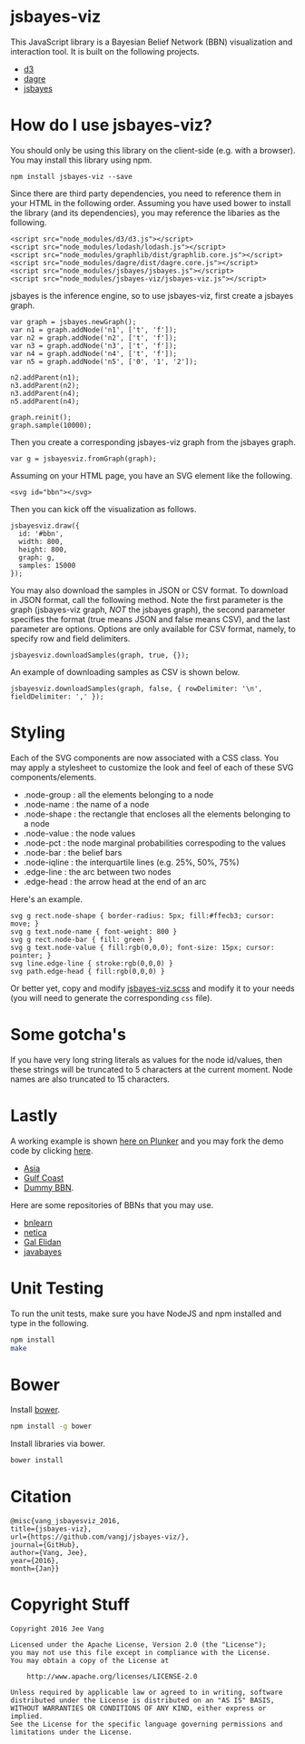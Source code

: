jsbayes-viz
===========

This JavaScript library is a Bayesian Belief Network (BBN) visualization and interaction tool. It is built on the following projects.

* [d3](https://github.com/mbostock/d3)
* [dagre](https://github.com/cpettitt/dagre)
* [jsbayes](https://github.com/vangj/jsbayes)

# How do I use jsbayes-viz?

You should only be using this library on the client-side (e.g. with a browser). You may install this library using npm.

`npm install jsbayes-viz --save`

Since there are third party dependencies, you need to reference them in your HTML in the following order. Assuming you have used bower to install the library (and its dependencies), you may reference the libaries as the following.

```
<script src="node_modules/d3/d3.js"></script>
<script src="node_modules/lodash/lodash.js"></script>
<script src="node_modules/graphlib/dist/graphlib.core.js"></script>
<script src="node_modules/dagre/dist/dagre.core.js"></script>
<script src="node_modules/jsbayes/jsbayes.js"></script>
<script src="node_modules/jsbayes-viz/jsbayes-viz.js"></script>
```

jsbayes is the inference engine, so to use jsbayes-viz, first create a jsbayes graph.

```
var graph = jsbayes.newGraph();
var n1 = graph.addNode('n1', ['t', 'f']);
var n2 = graph.addNode('n2', ['t', 'f']);
var n3 = graph.addNode('n3', ['t', 'f']);
var n4 = graph.addNode('n4', ['t', 'f']);
var n5 = graph.addNode('n5', ['0', '1', '2']);

n2.addParent(n1);
n3.addParent(n2);
n3.addParent(n4);
n5.addParent(n4);

graph.reinit();
graph.sample(10000);
```

Then you create a corresponding jsbayes-viz graph from the jsbayes graph.

```
var g = jsbayesviz.fromGraph(graph);
```

Assuming on your HTML page, you have an SVG element like the following.

```
<svg id="bbn"></svg>
```

Then you can kick off the visualization as follows.

```
jsbayesviz.draw({
  id: '#bbn',
  width: 800,
  height: 800,
  graph: g,
  samples: 15000
});
```

You may also download the samples in JSON or CSV format. To download in JSON format, call the following method. Note the first parameter is the graph (jsbayes-viz graph, *NOT* the jsbayes graph), the second parameter specifies the format (true means JSON and false means CSV), and the last parameter are options. Options are only available for CSV format, namely, to specify row and field delimiters.


```
jsbayesviz.downloadSamples(graph, true, {});
```

An example of downloading samples as CSV is shown below.

```
jsbayesviz.downloadSamples(graph, false, { rowDelimiter: '\n', fieldDelimiter: ',' });
```

# Styling
Each of the SVG components are now associated with a CSS class. You may apply a stylesheet to customize the look and feel of each of these SVG components/elements.

* .node-group : all the elements belonging to a node
* .node-name : the name of a node
* .node-shape : the rectangle that encloses all the elements belonging to a node
* .node-value : the node values
* .node-pct : the node marginal probabilities correspoding to the values
* .node-bar : the belief bars
* .node-iqline : the interquartile lines (e.g. 25%, 50%, 75%)
* .edge-line : the arc between two nodes
* .edge-head : the arrow head at the end of an arc

Here's an example.

```
svg g rect.node-shape { border-radius: 5px; fill:#ffecb3; cursor: move; }
svg g text.node-name { font-weight: 800 }
svg g rect.node-bar { fill: green }
svg g text.node-value { fill:rgb(0,0,0); font-size: 15px; cursor: pointer; }
svg line.edge-line { stroke:rgb(0,0,0) }
svg path.edge-head { fill:rgb(0,0,0) }
```

Or better yet, copy and modify [jsbayes-viz.scss](jsbayes-viz.scss) and modify it to your needs (you will need to generate the corresponding `css` file).

# Some gotcha's
If you have very long string literals as values for the node id/values, then these strings will be truncated to 5 characters at the current moment. Node names are also truncated to 15 characters.

# Lastly
A working example is shown [here on Plunker](https://run.plnkr.co/plunks/fjL6Yq/) and you may fork the demo code by clicking [here](https://plnkr.co/edit/fjL6Yq).

* [Asia](https://run.plnkr.co/plunks/CJe4LbYhx42TAPXjIUum/)
* [Gulf Coast](https://kelvinfkr.github.io/Gulf_Coast/)
* [Dummy BBN](https://plnkr.co/plunk/LPDpLFByooWzngMU).

Here are some repositories of BBNs that you may use.

* [bnlearn](http://www.bnlearn.com/bnrepository/)
* [netica](http://www.norsys.com/networklibrary.html)
* [Gal Elidan](http://www.cs.huji.ac.il/~galel/Repository/)
* [javabayes](https://www.cs.cmu.edu/~javabayes/Home/node7.html)

# Unit Testing

To run the unit tests, make sure you have NodeJS and npm installed and type in the following.

```bash
npm install
make
```

# Bower

Install [bower](https://bower.io).

```bash
npm install -g bower
```

Install libraries via bower.

```bash
bower install
```

# Citation

```
@misc{vang_jsbayesviz_2016, 
title={jsbayes-viz}, 
url={https://github.com/vangj/jsbayes-viz/}, 
journal={GitHub},
author={Vang, Jee}, 
year={2016}, 
month={Jan}}
```

# Copyright Stuff

```
Copyright 2016 Jee Vang

Licensed under the Apache License, Version 2.0 (the "License");
you may not use this file except in compliance with the License.
You may obtain a copy of the License at

    http://www.apache.org/licenses/LICENSE-2.0

Unless required by applicable law or agreed to in writing, software
distributed under the License is distributed on an "AS IS" BASIS,
WITHOUT WARRANTIES OR CONDITIONS OF ANY KIND, either express or implied.
See the License for the specific language governing permissions and
limitations under the License.
```